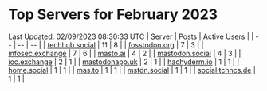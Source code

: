 # Top Servers for February 2023
Last Updated: 02/09/2023 08:30:33 UTC
| Server | Posts | Active Users |
| -- | -- | -- |
| [techhub.social](https://techhub.social/tags/PowerShell) | 11 | 8 |
| [fosstodon.org](https://fosstodon.org/tags/PowerShell) | 7 | 3 |
| [infosec.exchange](https://infosec.exchange/tags/PowerShell) | 7 | 6 |
| [masto.ai](https://masto.ai/tags/PowerShell) | 4 | 2 |
| [mastodon.social](https://mastodon.social/tags/PowerShell) | 4 | 3 |
| [ioc.exchange](https://ioc.exchange/tags/PowerShell) | 2 | 1 |
| [mastodonapp.uk](https://mastodonapp.uk/tags/PowerShell) | 2 | 1 |
| [hachyderm.io](https://hachyderm.io/tags/PowerShell) | 1 | 1 |
| [home.social](https://home.social/tags/PowerShell) | 1 | 1 |
| [mas.to](https://mas.to/tags/PowerShell) | 1 | 1 |
| [mstdn.social](https://mstdn.social/tags/PowerShell) | 1 | 1 |
| [social.tchncs.de](https://social.tchncs.de/tags/PowerShell) | 1 | 1 |
